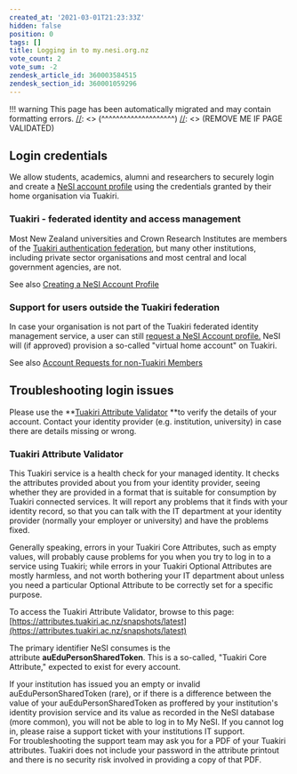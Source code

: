 ```yaml
---
created_at: '2021-03-01T21:23:33Z'
hidden: false
position: 0
tags: []
title: Logging in to my.nesi.org.nz
vote_count: 2
vote_sum: -2
zendesk_article_id: 360003584515
zendesk_section_id: 360001059296
---
```




[//]: <> (REMOVE ME IF PAGE VALIDATED)
[//]: <> (vvvvvvvvvvvvvvvvvvvv)
!!! warning
    This page has been automatically migrated and may contain formatting errors.
[//]: <> (^^^^^^^^^^^^^^^^^^^^)
[//]: <> (REMOVE ME IF PAGE VALIDATED)

## Login credentials

We allow students, academics, alumni and researchers to securely login
and create a [NeSI account
profile](https://support.nesi.org.nz/hc/en-gb/articles/360000159715)
using the credentials granted by their home organisation via Tuakiri.

### Tuakiri - federated identity and access management

Most New Zealand universities and Crown Research Institutes are members
of the [Tuakiri authentication
federation](https://www.reannz.co.nz/products-and-services/tuakiri/join/),
but many other institutions, including private sector organisations and
most central and local government agencies, are not. 

See also [Creating a NeSI Account
Profile](https://support.nesi.org.nz/hc/en-gb/articles/360000159715)

### Support for users outside the Tuakiri federation

In case your organisation is not part of the Tuakiri federated identity
management service, a user can still [request a NeSI Account
profile.](https://my.nesi.org.nz/html/request_nesi_account) NeSI will
(if approved) provision a so-called "virtual home account" on Tuakiri. 

See also [Account Requests for non-Tuakiri
Members](https://support.nesi.org.nz/hc/en-gb/articles/360000216035)

## Troubleshooting login issues

Please use the **[Tuakiri Attribute
Validator](https://attributes.tuakiri.ac.nz/snapshots/latest) **to
verify the details of your account. Contact your identity provider (e.g.
institution, university) in case there are details missing or wrong.

### Tuakiri Attribute Validator

This Tuakiri service is a health check for your managed identity. It
checks the attributes provided about you from your identity provider,
seeing whether they are provided in a format that is suitable for
consumption by Tuakiri connected services. It will report any problems
that it finds with your identity record, so that you can talk with the
IT department at your identity provider (normally your employer or
university) and have the problems fixed.

Generally speaking, errors in your Tuakiri Core Attributes, such as
empty values, will probably cause problems for you when you try to log
in to a service using Tuakiri; while errors in your Tuakiri Optional
Attributes are mostly harmless, and not worth bothering your IT
department about unless you need a particular Optional Attribute to be
correctly set for a specific purpose.

To access the Tuakiri Attribute Validator, browse to this page:
[https://attributes.tuakiri.ac.nz/snapshots/latest﻿](https://attributes.tuakiri.ac.nz/snapshots/latest)

The primary identifier NeSI consumes is the
attribute **auEduPersonSharedToken**. This is a so-called, "Tuakiri Core
Attribute," expected to exist for every account.

If your institution has issued you an empty or invalid
auEduPersonSharedToken (rare), or if there is a difference between the
value of your auEduPersonSharedToken as proffered by your institution's
identity provision service and its value as recorded in the NeSI
database (more common), you will not be able to log in to My NeSI. If
you cannot log in, please raise a support ticket with your institutions
IT support.  
For troubleshooting the support team may ask you for a PDF of your
Tuakiri attributes. Tuakiri does not include your password in the
attribute printout and there is no security risk involved in providing a
copy of that PDF.
